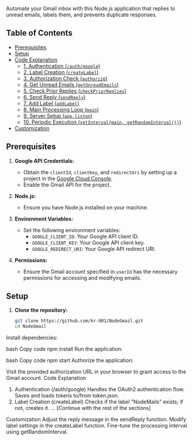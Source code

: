 Automate your Gmail inbox with this Node.js application that replies to unread emails, labels them, and prevents duplicate responses.

## Table of Contents
- [Prerequisites](#prerequisites)
- [Setup](#setup)
- [Code Explanation](#code-explanation)
  - [1. Authentication (`/auth/google`)](#1-authentication-authgoogle)
  - [2. Label Creation (`createLabel`)](#2-label-creation-createla)
  - [3. Authorization Check (`authorize`)](#3-authorization-check-authorize)
  - [4. Get Unread Emails (`getUnreadEmails`)](#4-get-unread-emails-getunreademails)
  - [5. Check Prior Replies (`checkPriorReplies`)](#5-check-prior-replies-checkpriorreplies)
  - [6. Send Reply (`sendReply`)](#6-send-reply-sendreply)
  - [7. Add Label (`addLabel`)](#7-add-label-addlabel)
  - [8. Main Processing Loop (`main`)](#8-main-processing-loop-main)
  - [9. Server Setup (`app.listen`)](#9-server-setup-applisten)
  - [10. Periodic Execution (`setInterval(main, getRandomInterval())`)](#10-periodic-execution-setintervalmain-getrandominterval)
- [Customization](#customization)

## Prerequisites
1. **Google API Credentials:**
   - Obtain the `clientId`, `clientKey`, and `redirectUri` by setting up a project in the [Google Cloud Console](https://console.cloud.google.com/).
   - Enable the Gmail API for the project.
   
2. **Node.js:**
   - Ensure you have Node.js installed on your machine.

3. **Environment Variables:**
   - Set the following environment variables:
     - `GOOGLE_CLIENT_ID`: Your Google API client ID.
     - `GOOGLE_CLIENT_KEY`: Your Google API client key.
     - `GOOGLE_REDIRECT_URI`: Your Google API redirect URI.

4. **Permissions:**
   - Ensure the Gmail account specified in `userId` has the necessary permissions for accessing and modifying emails.

## Setup
1. **Clone the repository:**
   ```bash
   git clone https://github.com/kr-001/NodeGmail.git
   cd NodeGmail
Install dependencies:

bash
Copy code
npm install
Run the application:

bash
Copy code
npm start
Authorize the application:

Visit the provided authorization URL in your browser to grant access to the Gmail account.
Code Explanation
1. Authentication (/auth/google)
Handles the OAuth2 authentication flow.
Saves and loads tokens to/from token.json.
2. Label Creation (createLabel)
Checks if the label "NodeMails" exists; if not, creates it.
... [Continue with the rest of the sections]

Customization
Adjust the reply message in the sendReply function.
Modify label settings in the createLabel function.
Fine-tune the processing interval using getRandomInterval.

